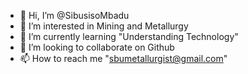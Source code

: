 - 👋 Hi, I’m @SibusisoMbadu
- 👀 I’m interested in Mining and Metallurgy
- 🌱 I’m currently learning "Understanding Technology"
- 💞️ I’m looking to collaborate on Github
- 📫 How to reach me "sbumetallurgist@gmail.com"
<!---
SibusisoMbadu/SibusisoMbadu is a ✨ special ✨ repository because its `README.md` (this file) appears on your GitHub profile.
You can click the Preview link to take a look at your changes.
--->
